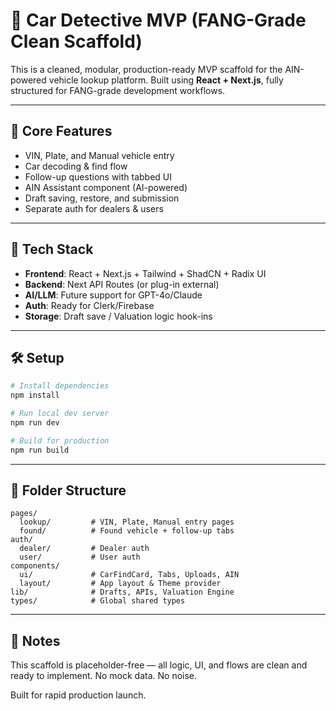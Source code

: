 # 🚗 Car Detective MVP (FANG-Grade Clean Scaffold)

This is a cleaned, modular, production-ready MVP scaffold for the AIN-powered vehicle lookup platform. Built using **React + Next.js**, fully structured for FANG-grade development workflows.

---

## 🧩 Core Features

- VIN, Plate, and Manual vehicle entry
- Car decoding & find flow
- Follow-up questions with tabbed UI
- AIN Assistant component (AI-powered)
- Draft saving, restore, and submission
- Separate auth for dealers & users

---

## 🚀 Tech Stack

- **Frontend**: React + Next.js + Tailwind + ShadCN + Radix UI
- **Backend**: Next API Routes (or plug-in external)
- **AI/LLM**: Future support for GPT-4o/Claude
- **Auth**: Ready for Clerk/Firebase
- **Storage**: Draft save / Valuation logic hook-ins

---

## 🛠 Setup

```bash
# Install dependencies
npm install

# Run local dev server
npm run dev

# Build for production
npm run build
```

---

## 🧪 Folder Structure

```
pages/
  lookup/         # VIN, Plate, Manual entry pages
  found/          # Found vehicle + follow-up tabs
auth/
  dealer/         # Dealer auth
  user/           # User auth
components/
  ui/             # CarFindCard, Tabs, Uploads, AIN
  layout/         # App layout & Theme provider
lib/              # Drafts, APIs, Valuation Engine
types/            # Global shared types
```

---

## 🧼 Notes

This scaffold is placeholder-free — all logic, UI, and flows are clean and ready to implement. No mock data. No noise.

Built for rapid production launch.

